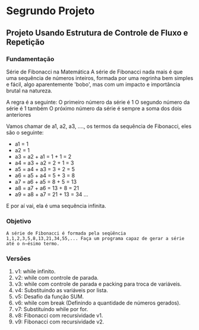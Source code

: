 # Segrundo Projeto

## Projeto Usando Estrutura de Controle de Fluxo e Repetição

### Fundamentação

Série de Fibonacci na Matemática
A série de Fibonacci nada mais é que uma sequência de números inteiros, formada por uma regrinha bem simples e fácil, algo aparentemente 'bobo', mas com um impacto e importância brutal na natureza.

A regra é a seguinte:
O primeiro número da série é 1
O segundo número da série é 1 também
O próximo número da série é sempre a soma dos dois anteriores



Vamos chamar de a1, a2, a3, ...., os termos da sequência de Fibonacci, eles são o seguinte:
- a1 = 1
- a2 = 1
- a3 = a2 + a1 = 1 + 1 = 2
- a4 = a3 + a2 = 2 + 1 = 3
- a5 = a4 + a3 = 3 + 2 = 5
- a6 = a5 + a4 = 5 + 3 = 8
- a7 = a6 + a5 = 8 + 5 = 13
- a8 = a7 + a6 = 13 + 8 = 21
- a9 = a8 + a7 = 21 + 13 = 34
...

E por aí vai, ela é uma sequência infinita.


### Objetivo
    A série de Fibonacci é formada pela seqüência 1,1,2,3,5,8,13,21,34,55,... Faça um programa capaz de gerar a série até o n−ésimo termo.


### Versões

1. v1: while infinito.
2. v2: while com controle de parada.
3. v3: while com controle de parada e packing para troca de variáveis.
4. v4: Substituindo as variáveis por lista.
5. v5: Desafio da função SUM.
6. v6: while com break (Definindo a quantidade de números gerados).
7. v7: Substituindo while por for.
8. v8: Fibonacci com recursividade v1.
9. v9: Fibonacci com recursividade v2.